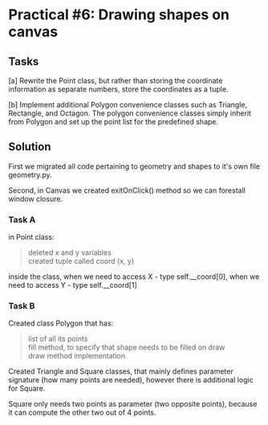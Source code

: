 # Practical #6: Drawing shapes on canvas

## Tasks

[a] Rewrite the Point class, but rather than storing the coordinate information
as separate numbers, store the coordinates as a tuple.

[b] Implement additional Polygon convenience classes such as Triangle, Rectangle, and Octagon. The polygon convenience classes simply inherit from Polygon and set up the point list for the predefined shape.

## Solution

First we migrated all code pertaining to geometry and shapes to it's own file geometry.py.

Second, in Canvas we created exitOnClick() method so we can forestall window closure.

### Task A

in Point class:

> deleted x and y variables  
> created tuple called coord (x, y)

inside the class, when we need to access X - type self.\_\_coord[0], when we need to access Y - type self.\_\_coord[1]

### Task B

Created class Polygon that has:

> list of all its points  
> fill method, to specify that shape needs to be filled on draw  
> draw method implementation

Created Triangle and Square classes, that mainly defines parameter signature (how many points are needed), however there is additional logic for Square.

Square only needs two points as parameter (two opposite points), because it can compute the other two out of 4 points.
